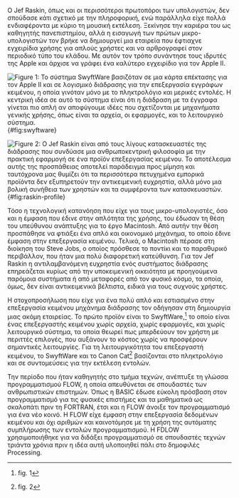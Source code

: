 Ο Jef Raskin, όπως και οι περισσότεροι πρωτοπόροι των υπολογιστών, δεν
σπούδασε κάτι σχετικό με την πληροφορική, ενώ παράλληλα είχε πολλά
ενδιαφέροντα με κύριο τη μουσική εκτέλεση. Ξεκίνησε την καριέρα του ως
καθηγητής πανεπιστημίου, αλλά η εισαγωγή των πρώτων μικρο-υπολογιστών
τον βρήκε να δημιουργεί μια εταιρεία που έφτιαχνε εγχειρίδια χρήσης για
απλούς χρήστες και να αρθρογραφεί στον περιοδικό τύπο του κλάδου. Με
αυτόν τον τρόπο συνάντησε τους ιδρυτές της Apple και άρχισε να γράφει
ένα καλύτερο εγχειρίδιο για τον Apple II.

![Figure 1: Το σύστημα SwyftWare βασιζόταν σε μια κάρτα επέκτασης για
τον Apple II και σε λογισμικό διάδρασης για την επεξεργασία εγγράφων
κειμένου, η οποία γινόταν μόνο με το πληκτρολόγιο και μερικές εντολές. Η
κεντρική ιδέα σε αυτό το σύστημα είναι ότι η διάδραση με τα έγγραφα
γίνεται πιο απλή αν αποφύγουμε ιδέες που σχετίζονται με μηχανήματα
γενικής χρήσης, όπως είναι τα αρχεία, οι εφαρμογές, και το λειτουργικό
σύστημα.](/images/swyftware.jpg){#fig:swyftware}

![Figure 2: Ο Jef Raskin είναι από τους λίγους κατασκευαστές της
διάδρασης που συνδύασε μια ανθρωποκεντρική φιλοσοφία με την πρακτική
εφαρμογή σε ένα προϊόν επεξεργασίας κειμένου. Το αποτέλεσμα αυτής της
προσπάθειας αποτελεί παράδειγμα προς μίμηση και ταυτόχρονα μας θυμίζει
ότι τα περισσότερα πετυχημένα εμπορικά προϊόντα δεν εξυπηρετούν την
αντικειμενική ευχρηστία, αλλά μόνο μια βολική συνήθεια των χρηστών και
τα συμφέροντα των
κατασκευαστών.](/images/raskin-profile.jpg){#fig:raskin-profile}

Τόσο η τεχνολογική κατανόηση που είχε για τους μικρο-υπολογιστές, όσο
και η έμφαση που έδινε στην απλότητα της χρήσης, του έδωσαν τη θέση του
υπεύθυνου ανάπτυξης για το έργο Macintosh. Από αυτήν την θέση προσπάθησε
να φτιάξει ένα απλό και οικονομικό μηχάνημα, το οποίο έδινε έμφαση στην
επεξεργασία κειμένου. Τελικά, ο Macintosh πέρασε στη διοίκηση του Steve
Jobs, ο οποίος πρόσθεσε το ποντίκι και το παραθυρικό περιβάλλον, που
ήταν μια πολύ διαφορετική κατεύθυνση. Για τον Jef Raskin η
αντιλαμβανόμενη ευχρηστία ενός συστήματος διάδρασης επηρεάζεται κυρίως
από την υποκειμενική οικειότητα με προηγούμενα παρόμοια συστήματα ή από
μεταφορές από τον φυσικό κόσμο, τα οποία, όμως, δεν είναι αντικειμενικά
βέλτιστα, ειδικά για τους συχνούς χρήστες.

Η στοχοπροσήλωση που είχε για ένα πολύ απλό και εστιασμένο στην
επεξεργασία κειμένου μηχάνημα διάδρασης τον οδήγησαν στη δημιουργία μιας
ακόμη εταιρείας. Το πρώτο προϊόν είναι το SwyftWare,[^1] το οποίο είναι
ένας επεξεργαστής κειμένου χωρίς αρχεία, χωρίς εφαρμογές, και χωρίς
λειτουργικό σύστημα, τα οποία θεωρεί πως μπερδεύουν τον χρήστη με
περιττές επιλογές, που αυξάνουν το κόστος χωρίς να προσφέρουν σημαντικές
λειτουργίες. Για τη λειτουργικότητα του επεξεργαστή κειμένου, το
SwyftWare και το Canon Cat[^2] βασίζονται στο πληκτρολόγιο και σε
συντομεύσεις για την εκτέλεση εντολών.

Την περίοδο που ήταν καθηγητής στο τμήμα τεχνών, ανέπτυξε τη γλώσσα
προγραμματισμού FLOW, η οποία απευθύνεται σε σπουδαστές των
ανθρωπιστικών επιστημών. Όπως η BASIC έδωσε εύκολη πρόσβαση στον
προγραμματισμό για τις φυσικές επιστήμες και τα μαθηματικά ως σκαλοπάτι
πριν τη FORTRAN, έτσι και η FLOW άνοιξε τον προγραμματισμό για ένα νέο
κοινό. Η FLOW είχε έμφαση στην επεξεργασία δεδομένων κειμένου και όχι
αριθμών και καινοτόμησε με τη χρήση της αυτόματης συμπλήρωσης των
εντολών προγραμματισμού. Η FDLOW χρησιμοποιήθηκε για να διδάξει
προγραμματισμό σε σπουδαστές τεχνών τριάντα χρόνια πριν η ιδέα αυτή
υλοποιηθεί πάλι στο δημοφιλές Processing.

[^1]: fig. 1

[^2]: fig. 2
